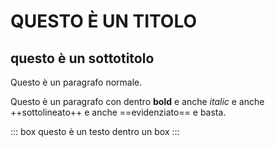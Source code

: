 # QUESTO È UN TITOLO

## questo è un sottotitolo

Questo è un paragrafo normale.

Questo è un paragrafo con dentro **bold** e anche *italic* e anche ++sottolineato++ e anche ==evidenziato== e basta.

::: box
questo è un testo dentro un box
:::
